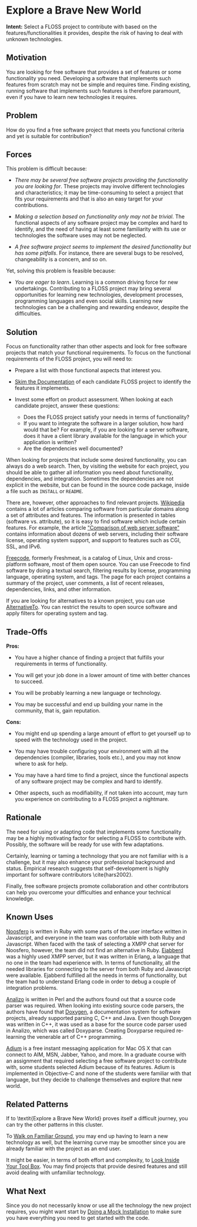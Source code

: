 # Explore a Brave New World

**Intent:** Select a FLOSS project to contribute with 
based on the features/functionalities it provides, 
despite the risk of having to deal with unknown technologies.

## Motivation
 
<!---You want to select a FLOSS project to contribute with. -->
You are looking for free software that provides 
a set of features or some functionality you need.
Developing a software that implements such features 
from scratch may not be simple and requires time. 
Finding existing, running software  that implements such features 
is therefore paramount,
even if you have to learn new technologies it requires. 

<!---
Alternatively, you might be looking for a project that requires
technologies you want to learn.
-->

## Problem
How do you find a free software project that meets you functional criteria 
and yet is suitable for contribution?

## Forces

This problem is difficult because:

* _There may be several free software projects providing the functionality you are looking for_. These projects may involve different technologies and characteristics; it may be time-consuming to select a project that fits your requirements and that is also an easy target for your contributions.

* _Making a selection based on functionality only may not be trivial_. The functional aspects of any software project may be complex and hard to identify, and the need of having at least some familiarity with its use or technologies the software uses may not be neglected. 

* _A free software project seems to implement the desired functionality but has some pitfalls_. 
For instance, there are several bugs to be resolved, changeability is a concern, and so on. 

Yet, solving this problem is feasible because:

* _You are eager to learn_. Learning is a common driving force for new undertakings. 
Contributing to a FLOSS project may bring several opportunities for learning
new technologies, development processes, programming  languages
and even social skills. 
Learning new technologies can be a challenging and rewarding endeavor, despite the difficulties. 

## Solution

Focus on functionality rather than other aspects and
look for free software projects that match your functional requirements.
To focus on the functional requirements of the FLOSS project, you will need to:

* Prepare a list with those functional aspects that interest you.

* [Skim the Documentation](link://involvement/SkimTheDocumentation) of each candidate
FLOSS project to identify the features it implements.

* Invest some effort on product assessment. 
When looking at each candidate project, answer these questions: 
    * Does the FLOSS project satisfy your needs in terms of functionality?
    * If you want to integrate the software in a larger solution, how hard would
  that be? For example, if you are looking for a server software, does it have
  a client library available for the language in which your application is
  written?
    * Are the dependencies well documented?

When looking for projects that include some desired functionality, you can
always do a web search. Then, by visiting the website for each project, you
should be able to gather all information you need about functionality,
dependencies, and integration. Sometimes the dependencies are not explicit in
the website, but can be found in the source code package, inside a file such as
`INSTALL` or `README`.

There are, however, other approaches to find relevant projects.
[Wikipedia](http://en.wikipedia.org/) contains a lot of articles comparing
software from particular domains along a set of attributes and features. The
information is presented in tables (software vs. attribute), so it is easy to
find software which include certain features. For example, the article
["Comparison of web server software"][webserver] contains information about
dozens of web servers, including their software license, operating system
support, and support to features such as CGI, SSL, and IPv6.

[webserver]: http://en.wikipedia.org/wiki/Comparison_of_web_server_software

[Freecode](http://freecode.com/), formerly Freshmeat, is a catalog of Linux,
Unix and cross-platform software, most of them open source. You can use
Freecode to find software by doing a textual search, filtering results by
license, programming language, operating system, and tags. The page for each
project contains a summary of the project, user comments, a list of recent
releases, dependencies, links, and other information. 

If you are looking for alternatives to a known project, you can use
[AlternativeTo](http://alternativeto.net/). You can restrict the results to
open source software and apply filters for operating system and tag.

## Trade-Offs

**Pros:** 

* You have a higher chance of finding a project that fulfills your requirements in terms of functionality.

* You will get your job done in a lower amount of time with better chances to
  succeed.

* You will be probably learning a new language or technology.

* You may be successful and end up building your name in the community, that is, gain reputation.

**Cons:** 

* You might end up spending a large amount of effort to get yourself up to speed with the technology used in the project.

* You may have trouble configuring your environment with all the dependencies
  (compiler, libraries, tools etc.), and you may not know where to ask for
  help.

* You may have a hard time to find a project, since the functional aspects of any software project may be complex and hard to identify.

* Other aspects, such as modifiability, if not taken into account, may turn you experience on contributing to a FLOSS project a nightmare.

## Rationale

The need for using or adapting code that implements some functionality may be a highly motivating factor for selecting a FLOSS to contribute with.
Possibly, the software will be ready for use with few adaptations.

Certainly, learning or taming a technology that you are not familiar with
is a challenge, but it may also enhance your professional background and status.
Empirical research suggests that self-development is highly important for software contributors \cite{hars2002}.

Finally, free software projects promote collaboration and other contributors
can help you overcome your difficulties and enhance your technical knowledge.

## Known Uses

[Noosfero](http://noosfero.org) is written in Ruby with some parts of the user
interface written in Javascript, and everyone in the team was confortable with
both Ruby and Javascript. When faced with the task of selecting a XMPP chat
server for Noosfero, however, the team did not find an alternative in Ruby.
[Ejabberd](http://www.ejabberd.im/) was a highly used XMPP server, but it was
written in Erlang, a language that no one in the team had experience with. In
terms of functionality, all the needed libraries for connecting to the server
from both Ruby and Javascript were available. Ejabberd fulfilled all the needs
in terms of functionality, but the team had to understand Erlang code in order
to debug a couple of integration problems.

[Analizo](http://analizo.org/) is written in Perl and the authors found out that
a source code parser was required. 
When looking into existing source code parsers, the authors have found that
[Doxygen](http://doxygen.org/), a documentation system for software projects,
already supported parsing C, C++ and Java. Even though Doxygen was written in
C++, it was used as a base for the source code parser used in Analizo, which
was called Doxyparse. Creating Doxyparse required re-learning the venerable art
of C++ programming.

[Adium](http://www.adium.im/) is a free instant messaging application for Mac OS X 
that can connect to AIM, MSN, Jabber, Yahoo, and more. 
In a graduate course with an assignment that required selecting a free software project 
to contribute with, some students selected Adium because of its features. 
Adium is implemented in Objective-C and 
none of the students were familiar with that language, but they decide to
challenge themselves and explore that new world. 

## Related Patterns

If to \textit{Explore a Brave New World} proves itself a difficult journey, 
you can try the other patterns in this cluster.

To [Walk on Familiar Ground](link://selection/WalkOnFamiliarGround),
you may end up having to learn a new technology as well, 
but the learning curve may be smoother since you are already
familiar with the project as an end user.

It might be easier, in terms of both effort and complexity, to 
[Look Inside Your Tool Box](link://selection/LookInsideYourToolBox). 
You may find projects that provide desired features 
and still avoid dealing with unfamiliar technology.

## What Next

Since you do not necessarily know or use all the technology the new project
requires, you might want start by 
[Doing a Mock Installation](link://involvement/DoAMockInstallation) 
to make sure you have everything you need to get started with the code.


